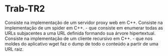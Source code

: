 # Trab-TR2
Consiste na implementação de um servidor proxy web em C++. 
Consiste na implementação de um spider em C++.
	- que consiste em enumerar todas as URLs subjacentes a uma URL definida formando sua árvore hipertextual. 
Consiste na implementação de um cliente recursivo em C++.
	- que nos moldes do aplicativo wget faz o dump de todo o conteúdo a partir de uma URL raiz.
